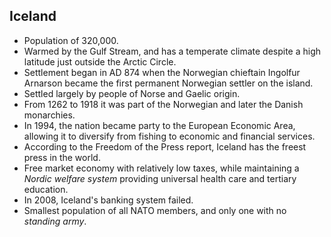 Iceland
-------

* Population of 320,000.
* Warmed by the Gulf Stream, and has a temperate climate despite a high latitude just outside the Arctic Circle.
* Settlement began in AD 874 when the Norwegian chieftain Ingolfur Arnarson became the first permanent Norwegian settler on the island.
* Settled largely by people of Norse and Gaelic origin.
* From 1262 to 1918 it was part of the Norwegian and later the Danish monarchies.
* In 1994, the nation became party to the European Economic Area, allowing it to diversify from fishing to economic and financial services.
* According to the Freedom of the Press report, Iceland has the freest press in the world.
* Free market economy with relatively low taxes, while maintaining a _Nordic welfare system_ providing universal health care and tertiary education.
* In 2008, Iceland's banking system failed.
* Smallest population of all NATO members, and only one with no _standing army_.
